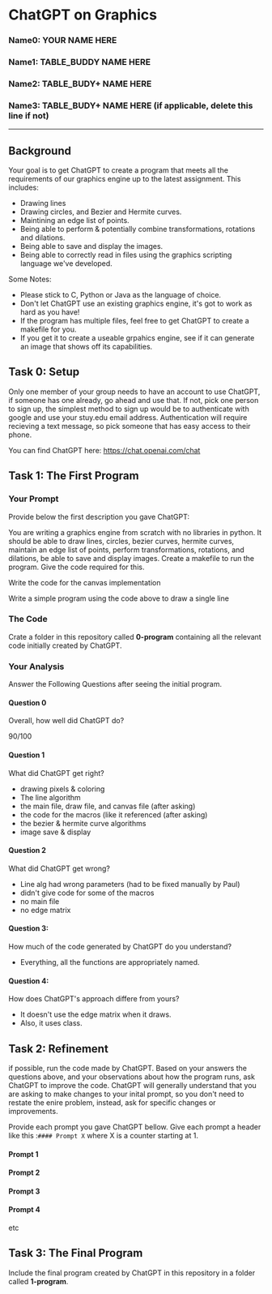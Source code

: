 # ChatGPT on Graphics

### Name0: YOUR NAME HERE
### Name1: TABLE_BUDDY NAME HERE
### Name2: TABLE_BUDY+ NAME HERE 
### Name3: TABLE_BUDY+ NAME HERE (if applicable, delete this line if not)

---

## Background
Your goal is to get ChatGPT to create a program that meets all the requirements of our graphics engine up to the latest assignment. This includes:
* Drawing lines
* Drawing circles, and Bezier and Hermite curves.
* Maintining an edge list of points.
* Being able to perform & potentially combine transformations, rotations and dilations.
* Being able to save and display the images.
* Being able to correctly read in files using the graphics scripting language we've developed.

Some Notes:
* Please stick to C, Python or Java as the language of choice.
* Don't let ChatGPT use an existing graphics engine, it's got to work as hard as you have!
* If the program has multiple files, feel free to get ChatGPT to create a makefile for you.
* If you get it to create a useable grpahics engine, see if it can generate an image that shows off its capabilities.



## Task 0: Setup
Only one member of your group needs to have an account to use ChatGPT, if someone has one already, go ahead and use that. If not, pick one person to sign up, the simplest method to sign up would be to authenticate with google and use your stuy.edu email address. Authentication will require recieving a text message, so pick someone that has easy access to their phone.

You can find ChatGPT here: <https://chat.openai.com/chat>

## Task 1: The First Program
### Your Prompt
Provide below the first description you gave ChatGPT:

You are writing a graphics engine from scratch with no libraries in python. It should be able to draw lines, circles, bezier curves, hermite curves, maintain an edge list of points, perform transformations, rotations, and dilations, be able to save and display images. Create a makefile to run the program. Give the code required for this.

Write the code for the canvas implementation

Write a simple program using the code above to draw a single line


### The Code
Crate a folder in this repository called __0-program__ containing all the relevant code initially created by ChatGPT.

### Your Analysis
Answer the Following Questions after seeing the initial program.

#### Question 0
Overall, how well did ChatGPT do?

90/100

#### Question 1
What did ChatGPT get right?
  - drawing pixels & coloring
  - The line algorithm
  - the main file, draw file, and canvas file (after asking)
  - the code for the macros (like it referenced (after asking)
  - the bezier & hermite curve algorithms
  - image save & display
  
#### Question 2
What did ChatGPT get wrong?
  - Line alg had wrong parameters (had to be fixed manually by Paul)
  - didn't give code for some of the macros
  - no main file
  - no edge matrix

#### Question 3:
How much of the code generated by ChatGPT do you understand?
  - Everything, all the functions are appropriately named.

#### Question 4:
How does ChatGPT's approach differe from yours?

  - It doesn't use the edge matrix when it draws.
  - Also, it uses class.


## Task 2: Refinement
if possible, run the code made by ChatGPT. Based on your answers the questions above, and your observations about how the program runs, ask ChatGPT to improve the code. ChatGPT will generally understand that you are asking to make changes to your inital prompt, so you don't need to restate the enire problem, instead, ask for specific changes or improvements.

Provide each prompt you gave ChatGPT bellow. Give each prompt a header like this :`#### Prompt X` where X is a counter starting at 1.
#### Prompt 1

#### Prompt 2

#### Prompt 3

#### Prompt 4

etc

## Task 3: The Final Program
Include the final program created by ChatGPT in this repository in a folder called __1-program__.



